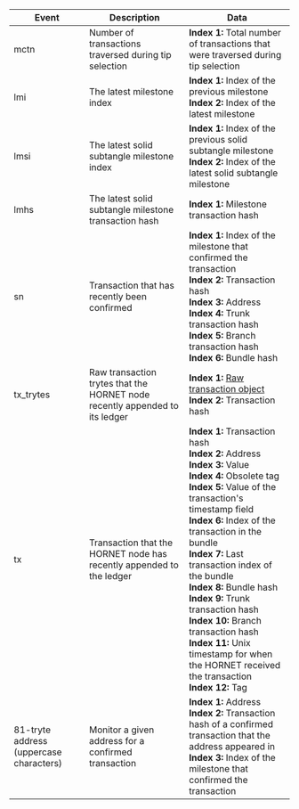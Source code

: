 | Event | Description | Data |
|--|--|--|
|mctn|Number of transactions traversed during tip selection|**Index 1:** Total number of transactions that were traversed during tip selection|
|lmi|The latest milestone index|**Index 1:**  Index of the previous milestone<br>**Index 2:**  Index of the latest milestone|
|lmsi|The latest solid subtangle milestone index|**Index 1:**  Index of the previous solid subtangle milestone<br>**Index 2:**  Index of the latest solid subtangle milestone|
|lmhs|The latest solid subtangle milestone transaction hash|**Index 1:** Milestone transaction hash|
|sn|Transaction that has recently been confirmed|**Index 1:**  Index of the milestone that confirmed the transaction<br>**Index 2:**  Transaction hash<br>**Index 3:**  Address<br>**Index 4:**  Trunk transaction hash<br>**Index 5:**  Branch transaction hash<br>**Index 6:**  Bundle hash|
|tx_trytes|Raw transaction trytes that the HORNET node recently appended to its ledger|**Index 1:**  [Raw transaction object](https://docs.iota.org/docs/dev-essentials/0.1/references/structure-of-a-transaction)<br>**Index 2:**  Transaction hash|
|tx|Transaction that the HORNET node has recently appended to the ledger|**Index 1:**  Transaction hash<br>**Index 2:**  Address<br>**Index 3:**  Value<br>**Index 4:**  Obsolete tag<br>**Index 5:**  Value of the transaction's timestamp field<br>**Index 6:**  Index of the transaction in the bundle<br>**Index 7:**  Last transaction index of the bundle<br>**Index 8:**  Bundle hash<br>**Index 9:**  Trunk transaction hash<br>**Index 10:**  Branch transaction hash<br>**Index 11:**  Unix timestamp for when the HORNET received the transaction<br>**Index 12:**  Tag|
|81-tryte address (uppercase characters)|Monitor a given address for a confirmed transaction|**Index 1:**  Address<br>**Index 2:**  Transaction hash of a confirmed transaction that the address appeared in<br>**Index 3:**  Index of the milestone that confirmed the transaction|